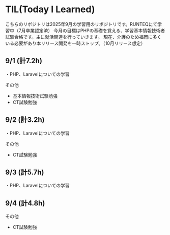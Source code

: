 # TIL(Today I Learned)

こちらのリポジトリは2025年9月の学習用のリポジトリです。RUNTEQにて学習中（7月卒業認定済）
今月の目標はPHPの基礎を覚える、学習基本情報技術者試験合格です。主に就活関連を行っていきます。
現在、介護のため福岡に多くいる必要があり本リリース開発を一時ストップ。（10月リリース想定）

## 9/1 (計7.2h)
・PHP、Laravelについての学習

その他

- 基本情報技術試験勉強
- CT試験勉強

## 9/2 (計3.2h)
・PHP、Laravelについての学習

その他

- CT試験勉強

## 9/3 (計5.7h)
・PHP、Laravelについての学習

## 9/4 (計4.8h)

その他

- CT試験勉強
